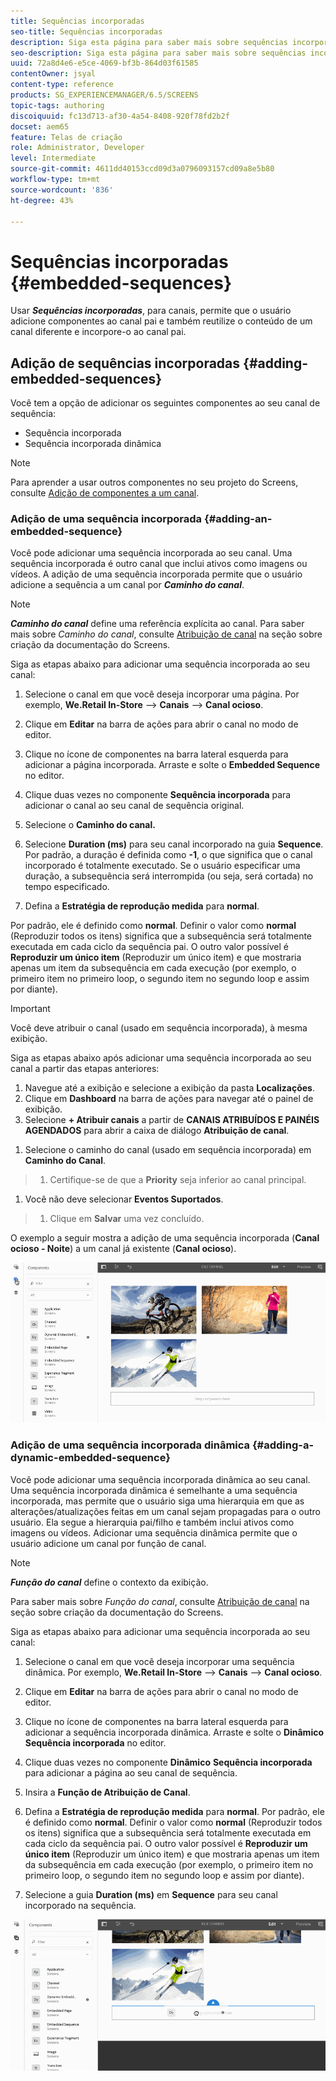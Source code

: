 ```yaml
---
title: Sequências incorporadas
seo-title: Sequências incorporadas
description: Siga esta página para saber mais sobre sequências incorporadas para canais que permitem ao usuário adicionar componentes no canal pai e também reutilizar o conteúdo de um canal diferente e incorporá-lo ao canal pai.
seo-description: Siga esta página para saber mais sobre sequências incorporadas para canais que permitem ao usuário adicionar componentes no canal pai e também reutilizar o conteúdo de um canal diferente e incorporá-lo ao canal pai.
uuid: 72a8d4e6-e5ce-4069-bf3b-864d03f61585
contentOwner: jsyal
content-type: reference
products: SG_EXPERIENCEMANAGER/6.5/SCREENS
topic-tags: authoring
discoiquuid: fc13d713-af30-4a54-8408-920f78fd2b2f
docset: aem65
feature: Telas de criação
role: Administrator, Developer
level: Intermediate
source-git-commit: 4611dd40153ccd09d3a0796093157cd09a8e5b80
workflow-type: tm+mt
source-wordcount: '836'
ht-degree: 43%

---
```



# Sequências incorporadas {#embedded-sequences}

Usar ***Sequências incorporadas***, para canais, permite que o usuário adicione componentes ao canal pai e também reutilize o conteúdo de um canal diferente e incorpore-o ao canal pai.

## Adição de sequências incorporadas {#adding-embedded-sequences}

Você tem a opção de adicionar os seguintes componentes ao seu canal de sequência:

* Sequência incorporada
* Sequência incorporada dinâmica

>[!NOTE]
>
>Para aprender a usar outros componentes no seu projeto do Screens, consulte [Adição de componentes a um canal](adding-components-to-a-channel.md).

### Adição de uma sequência incorporada {#adding-an-embedded-sequence}

Você pode adicionar uma sequência incorporada ao seu canal. Uma sequência incorporada é outro canal que inclui ativos como imagens ou vídeos. A adição de uma sequência incorporada permite que o usuário adicione a sequência a um canal por ***Caminho do canal***.

>[!NOTE]
>***Caminho do canal*** define uma referência explícita ao canal.
>Para saber mais sobre *Caminho do canal*, consulte [Atribuição de canal](channel-assignment.md) na seção sobre criação da documentação do Screens.

Siga as etapas abaixo para adicionar uma sequência incorporada ao seu canal:

1. Selecione o canal em que você deseja incorporar uma página. Por exemplo, **We.Retail In-Store** —> **Canais** —> **Canal ocioso**.

1. Clique em **Editar** na barra de ações para abrir o canal no modo de editor.
1. Clique no ícone de componentes na barra lateral esquerda para adicionar a página incorporada. Arraste e solte o **Embedded Sequence** no editor.
1. Clique duas vezes no componente **Sequência incorporada** para adicionar o canal ao seu canal de sequência original.
1. Selecione o **Caminho do canal.**
1. Selecione **Duration (ms)** para seu canal incorporado na guia **Sequence**. Por padrão, a duração é definida como **-1**, o que significa que o canal incorporado é totalmente executado. Se o usuário especificar uma duração, a subsequência será interrompida (ou seja, será cortada) no tempo especificado.

1. Defina a **Estratégia de reprodução medida** para **normal**.

Por padrão, ele é definido como **normal**. Definir o valor como **normal** (Reproduzir todos os itens) significa que a subsequência será totalmente executada em cada ciclo da sequência pai. O outro valor possível é **Reproduzir um único item** (Reproduzir um único item) e que mostraria apenas um item da subsequência em cada execução (por exemplo, o primeiro item no primeiro loop, o segundo item no segundo loop e assim por diante).

>[!IMPORTANT]
>
>Você deve atribuir o canal (usado em sequência incorporada), à mesma exibição.
>
>Siga as etapas abaixo após adicionar uma sequência incorporada ao seu canal a partir das etapas anteriores:
>
>1. Navegue até a exibição e selecione a exibição da pasta **Localizações**.
>1. Clique em **Dashboard** na barra de ações para navegar até o painel de exibição.
>1. Selecione **+ Atribuir canais** a partir de **CANAIS ATRIBUÍDOS E PAINÉIS AGENDADOS** para abrir a caixa de diálogo **Atribuição de canal**.

   >
   >
1. Selecione o caminho do canal (usado em sequência incorporada) em **Caminho do Canal**.
>1. Certifique-se de que a **Priority** seja inferior ao canal principal.

   >
   >
1. Você não deve selecionar **Eventos Suportados**.
>1. Clique em **Salvar** uma vez concluído.

>



O exemplo a seguir mostra a adição de uma sequência incorporada (**Canal ocioso - Noite**) a um canal já existente (**Canal ocioso**).

![new2](assets/new2.gif)

### Adição de uma sequência incorporada dinâmica {#adding-a-dynamic-embedded-sequence}

Você pode adicionar uma sequência incorporada dinâmica ao seu canal. Uma sequência incorporada dinâmica é semelhante a uma sequência incorporada, mas permite que o usuário siga uma hierarquia em que as alterações/atualizações feitas em um canal sejam propagadas para o outro usuário. Ela segue a hierarquia pai/filho e também inclui ativos como imagens ou vídeos. Adicionar uma sequência dinâmica permite que o usuário adicione um canal por função de canal.

>[!NOTE]
>
>***Função do canal*** define o contexto da exibição.
>
>Para saber mais sobre *Função do canal*, consulte [Atribuição de canal](channel-assignment.md) na seção sobre criação da documentação do Screens.

Siga as etapas abaixo para adicionar uma sequência incorporada ao seu canal:

1. Selecione o canal em que você deseja incorporar uma sequência dinâmica. Por exemplo, **We.Retail In-Store** —> **Canais** —> **Canal ocioso**.

1. Clique em **Editar** na barra de ações para abrir o canal no modo de editor.
1. Clique no ícone de componentes na barra lateral esquerda para adicionar a sequência incorporada dinâmica. Arraste e solte o **Dinâmico** **Sequência incorporada** no editor.

1. Clique duas vezes no componente **Dinâmico** **Sequência incorporada** para adicionar a página ao seu canal de sequência.

1. Insira a **Função de Atribuição de Canal**.
1. Defina a **Estratégia de reprodução medida** para **normal**. Por padrão, ele é definido como **normal**. Definir o valor como **normal** (Reproduzir todos os itens) significa que a subsequência será totalmente executada em cada ciclo da sequência pai. O outro valor possível é **Reproduzir um único item** (Reproduzir um único item) e que mostraria apenas um item da subsequência em cada execução (por exemplo, o primeiro item no primeiro loop, o segundo item no segundo loop e assim por diante).

1. Selecione a guia **Duration (ms)** em **Sequence** para seu canal incorporado na sequência.

![mais recente](assets/latest.gif)

